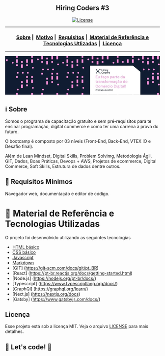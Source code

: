 <h2 align="center">Hiring Coders #3</h2>

<p align="center">
  <a href="LICENSE">
    <img alt="License" src="https://img.shields.io/badge/license-MIT-%23F8952D">    
  </a>
</p>

---

<h3 align="center">
    <a href="#information_source-sobre">Sobre</a>&nbsp;|&nbsp;
  <a href="#interrobang-motivo">Motivo</a>&nbsp;|&nbsp;
  <a href="#seedling-requisitos-mínimos">Requisitos</a>&nbsp;|&nbsp;
  <a href="#rocket-tecnologias-utilizadas">Material de Referência e Tecnologias Utlizadas</a>&nbsp;|&nbsp;
  <a href="#licença">Licença</a>
</h3>

---

<p align="center">
  <img src="./hiring-coders.jpg" max-width="800">
</p>

## :information_source: Sobre

Somos o programa de capacitação gratuito e sem pré-requisitos para te ensinar programação, digital commerce e como ter uma carreira à prova do futuro.

O bootcamp é composto por 03 níveis (Front-End, Back-End, VTEX IO e Desafio final). 

Além de Lean Mindset, Digital Skills, Problem Solvimg, Metodologia Ágil, GIT, Dados, Boas Práticas, Devops + AWS, Projetos de ecommerce, Digital Commerce, Soft Skills, Estrutura de dados dentre outros. 

## :seedling: Requisitos Mínimos

Navegador web, documentação e editor de código.

# :rocket: Material de Referência e Tecnologias Utilizadas

O projeto foi desenvolvido utilizando as seguintes tecnologias

- [HTML básico](https://www.w3schools.com/html/)
- [CSS básico](https://developer.mozilla.org/pt-BR/docs/Web/CSS)
- [Javascript](https://developer.mozilla.org/pt-BR/docs/Web/JavaScript)
- [Markdown](https://docs.pipz.com/central-de-ajuda/learning-center/guia-basico-de-markdown#open)
- [GIT] (https://git-scm.com/docs/git/pt_BR)
- [React] (https://pt-br.reactjs.org/docs/getting-started.html)
- [Node.js] (https://nodejs.org/pt-br/docs/)
- [Typescript] (https://www.typescriptlang.org/docs/)
- [GraphQl] (https://graphql.org/learn/)
- [Next.js] (https://nextjs.org/docs)
- [Gatsby] (https://www.gatsbyjs.com/docs/)

## Licença

Esse projeto está sob a licença MIT. Veja o arquivo [LICENSE](LICENSE) para mais detalhes.

## 🚀 Let's code! 🚀

